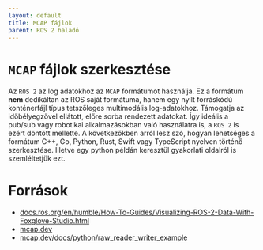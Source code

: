 ```yaml
---
layout: default
title: MCAP fájlok
parent: ROS 2 haladó 
---
```


 





# `MCAP` fájlok szerkesztése

Az `ROS 2` az log adatokhoz az `MCAP` formátumot használja. Ez a formátum **nem** dedikáltan az ROS saját formátuma, hanem egy nyílt forráskódú konténerfájl típus tetszőleges multimodális log-adatokhoz. Támogatja az időbélyegzővel ellátott, előre sorba rendezett adatokat. Így ideális a pub/sub vagy robotikai alkalmazásokban való használatra is, a `ROS 2` is ezért döntött mellette. A következőkben arról lesz szó, hogyan lehetséges a formátum C++,	Go,	Python,	Rust,	Swift vagy TypeScript nyelven történő szerkesztése. Illetve egy python példán keresztül gyakorlati oldalról is szemléltetjük ezt.


# Források

- [docs.ros.org/en/humble/How-To-Guides/Visualizing-ROS-2-Data-With-Foxglove-Studio.html](https://docs.ros.org/en/humble/How-To-Guides/Visualizing-ROS-2-Data-With-Foxglove-Studio.html)
- [mcap.dev](https://mcap.dev/)
- [mcap.dev/docs/python/raw_reader_writer_example](https://mcap.dev/docs/python/raw_reader_writer_example)
